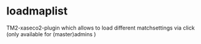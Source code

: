 loadmaplist
=================
TM2-xaseco2-plugin which allows to load different matchsettings via click (only available for (master)admins )


